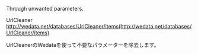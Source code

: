 Through unwanted parameters.

UrlCleaner http://wedata.net/databases/UrlCleaner/items(http://wedata.net/databases/UrlCleaner/items)

UrlCleanerのWedataを使って不要なパラメーターを除去します。